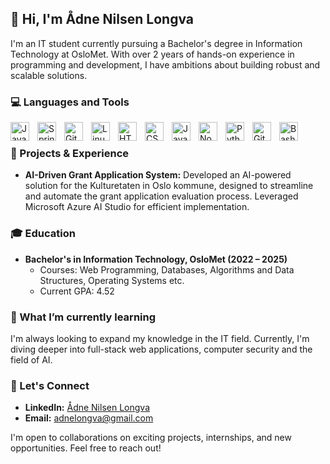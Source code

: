 <!--
**adnenl/adnenl** is a ✨ _special_ ✨ repository because its `README.md` (this file) appears on your GitHub profile.

Here are some ideas to get you started:

- 🔭 I’m currently working on ...
- 🌱 I’m currently learning ...
- 👯 I’m looking to collaborate on ...
- 🤔 I’m looking for help with ...
- 💬 Ask me about ...
- 📫 How to reach me: ...
- 😄 Pronouns: ...
- ⚡ Fun fact: ...
-->

## 👋 Hi, I'm Ådne Nilsen Longva

I'm an IT student currently pursuing a Bachelor's degree in Information Technology at OsloMet. With over 2 years of hands-on experience in programming and development, I have ambitions about building robust and scalable solutions.

### 💻 Languages and Tools

<img align="left" alt="Java" width="30px" style="padding-right:10px;" src="https://cdn.jsdelivr.net/gh/devicons/devicon/icons/java/java-original.svg"/>
<img align="left" alt="Spring" width="30px" style="padding-right:10px;" src="https://cdn.jsdelivr.net/gh/devicons/devicon/icons/spring/spring-original.svg" />
<img align="left" alt="Git" width="30px" style="padding-right:10px;" src="https://cdn.jsdelivr.net/gh/devicons/devicon/icons/git/git-original.svg" />
<img align="left" alt="Linux" width="30px" style="padding-right:10px;" src="https://cdn.jsdelivr.net/gh/devicons/devicon/icons/linux/linux-original.svg" />
<img align="left" alt="HTML" width="30px" style="padding-right:10px;" src="https://cdn.jsdelivr.net/gh/devicons/devicon/icons/html5/html5-plain.svg" />
<img align="left" alt="CSS" width="30px" style="padding-right:10px;" src="https://cdn.jsdelivr.net/gh/devicons/devicon/icons/css3/css3-plain.svg" />
<img align="left" alt="JavaScript" width="30px" style="padding-right:10px;" src="https://cdn.jsdelivr.net/gh/devicons/devicon/icons/javascript/javascript-plain.svg" />
<img align="left" alt="NodeJS" width="30px" style="padding-right:10px;" src="https://cdn.jsdelivr.net/gh/devicons/devicon/icons/nodejs/nodejs-original.svg" />
<img align="left" alt="Python" width="30px" style="padding-right:10px;" src="https://cdn.jsdelivr.net/gh/devicons/devicon/icons/python/python-plain.svg" />
<img align="left" alt="GitHub" width="30px" style="padding-right:10px;" src="https://cdn.jsdelivr.net/gh/devicons/devicon/icons/github/github-original.svg" />
<img align="left" alt="Bash" width="30px" style="padding-right:10px;" src="https://cdn.jsdelivr.net/gh/devicons/devicon/icons/bash/bash-original.svg" />
<br />

### 🔭 Projects & Experience
- **AI-Driven Grant Application System:** Developed an AI-powered solution for the Kulturetaten in Oslo kommune, designed to streamline and automate the grant application evaluation process. Leveraged Microsoft Azure AI Studio for efficient implementation.

### 🎓 Education
- **Bachelor's in Information Technology, OsloMet (2022 – 2025)**
  - Courses: Web Programming, Databases, Algorithms and Data Structures, Operating Systems etc.
  - Current GPA: 4.52

### 🌱 What I’m currently learning
I'm always looking to expand my knowledge in the IT field. Currently, I'm diving deeper into full-stack web applications, computer security and the field of AI.

### 💬 Let's Connect
- **LinkedIn:** [Ådne Nilsen Longva](https://www.linkedin.com/in/%C3%A5dne-longva-7275b8266/)
- **Email:** [adnelongva@gmail.com](mailto:adnelongva@gmail.com)

I'm open to collaborations on exciting projects, internships, and new opportunities. Feel free to reach out!
